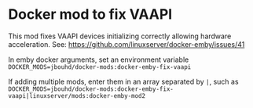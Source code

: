 # Docker mod to fix VAAPI

This mod fixes VAAPI devices initializing correctly allowing hardware acceleration.
See: https://github.com/linuxserver/docker-emby/issues/41

In emby docker arguments, set an environment variable `DOCKER_MODS=jbouhd/docker-mods:docker-emby-fix-vaapi`

If adding multiple mods, enter them in an array separated by `|`, such as `DOCKER_MODS=jbouhd/docker-mods:docker-emby-fix-vaapi|linuxserver/mods:docker-emby-mod2`